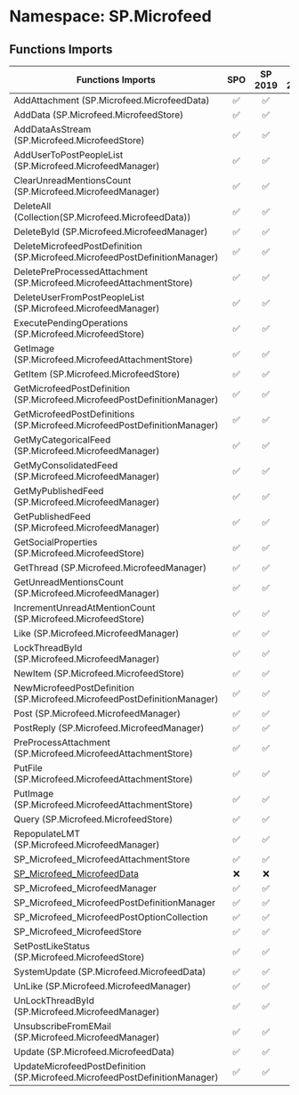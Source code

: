 # Namespace: SP.Microfeed

## Functions Imports

Functions Imports | SPO | SP 2019 | SP 2016 | SP 2013
----------|:---:|:-------:|:-------:|:-------:
AddAttachment (SP.Microfeed.MicrofeedData) | ✅ | ✅ | ✅ | ✅
AddData (SP.Microfeed.MicrofeedStore) | ✅ | ✅ | ✅ | ✅
AddDataAsStream (SP.Microfeed.MicrofeedStore) | ✅ | ✅ | ✅ | ❌
AddUserToPostPeopleList (SP.Microfeed.MicrofeedManager) | ✅ | ✅ | ✅ | ✅
ClearUnreadMentionsCount (SP.Microfeed.MicrofeedManager) | ✅ | ✅ | ✅ | ✅
DeleteAll (Collection(SP.Microfeed.MicrofeedData)) | ✅ | ✅ | ✅ | ✅
DeleteById (SP.Microfeed.MicrofeedManager) | ✅ | ✅ | ✅ | ✅
DeleteMicrofeedPostDefinition (SP.Microfeed.MicrofeedPostDefinitionManager) | ✅ | ✅ | ✅ | ✅
DeletePreProcessedAttachment (SP.Microfeed.MicrofeedAttachmentStore) | ✅ | ✅ | ✅ | ❌
DeleteUserFromPostPeopleList (SP.Microfeed.MicrofeedManager) | ✅ | ✅ | ✅ | ✅
ExecutePendingOperations (SP.Microfeed.MicrofeedStore) | ✅ | ✅ | ✅ | ✅
GetImage (SP.Microfeed.MicrofeedAttachmentStore) | ✅ | ✅ | ✅ | ✅
GetItem (SP.Microfeed.MicrofeedStore) | ✅ | ✅ | ✅ | ✅
GetMicrofeedPostDefinition (SP.Microfeed.MicrofeedPostDefinitionManager) | ✅ | ✅ | ✅ | ✅
GetMicrofeedPostDefinitions (SP.Microfeed.MicrofeedPostDefinitionManager) | ✅ | ✅ | ✅ | ✅
GetMyCategoricalFeed (SP.Microfeed.MicrofeedManager) | ✅ | ✅ | ✅ | ✅
GetMyConsolidatedFeed (SP.Microfeed.MicrofeedManager) | ✅ | ✅ | ✅ | ✅
GetMyPublishedFeed (SP.Microfeed.MicrofeedManager) | ✅ | ✅ | ✅ | ✅
GetPublishedFeed (SP.Microfeed.MicrofeedManager) | ✅ | ✅ | ✅ | ✅
GetSocialProperties (SP.Microfeed.MicrofeedStore) | ✅ | ✅ | ✅ | ✅
GetThread (SP.Microfeed.MicrofeedManager) | ✅ | ✅ | ✅ | ✅
GetUnreadMentionsCount (SP.Microfeed.MicrofeedManager) | ✅ | ✅ | ✅ | ✅
IncrementUnreadAtMentionCount (SP.Microfeed.MicrofeedStore) | ✅ | ✅ | ✅ | ✅
Like (SP.Microfeed.MicrofeedManager) | ✅ | ✅ | ✅ | ✅
LockThreadById (SP.Microfeed.MicrofeedManager) | ✅ | ✅ | ✅ | ✅
NewItem (SP.Microfeed.MicrofeedStore) | ✅ | ✅ | ✅ | ✅
NewMicrofeedPostDefinition (SP.Microfeed.MicrofeedPostDefinitionManager) | ✅ | ✅ | ✅ | ✅
Post (SP.Microfeed.MicrofeedManager) | ✅ | ✅ | ✅ | ✅
PostReply (SP.Microfeed.MicrofeedManager) | ✅ | ✅ | ✅ | ✅
PreProcessAttachment (SP.Microfeed.MicrofeedAttachmentStore) | ✅ | ✅ | ✅ | ❌
PutFile (SP.Microfeed.MicrofeedAttachmentStore) | ✅ | ✅ | ✅ | ❌
PutImage (SP.Microfeed.MicrofeedAttachmentStore) | ✅ | ✅ | ✅ | ✅
Query (SP.Microfeed.MicrofeedStore) | ✅ | ✅ | ✅ | ✅
RepopulateLMT (SP.Microfeed.MicrofeedManager) | ✅ | ✅ | ✅ | ✅
SP_Microfeed_MicrofeedAttachmentStore | ✅ | ✅ | ✅ | ✅
[SP_Microfeed_MicrofeedData](./Functions/SP_Microfeed_MicrofeedData.md) | ❌ | ❌ | ❌ | ✅
SP_Microfeed_MicrofeedManager | ✅ | ✅ | ✅ | ✅
SP_Microfeed_MicrofeedPostDefinitionManager | ✅ | ✅ | ✅ | ✅
SP_Microfeed_MicrofeedPostOptionCollection | ✅ | ✅ | ✅ | ✅
SP_Microfeed_MicrofeedStore | ✅ | ✅ | ✅ | ✅
SetPostLikeStatus (SP.Microfeed.MicrofeedStore) | ✅ | ✅ | ✅ | ✅
SystemUpdate (SP.Microfeed.MicrofeedData) | ✅ | ✅ | ✅ | ✅
UnLike (SP.Microfeed.MicrofeedManager) | ✅ | ✅ | ✅ | ✅
UnLockThreadById (SP.Microfeed.MicrofeedManager) | ✅ | ✅ | ✅ | ✅
UnsubscribeFromEMail (SP.Microfeed.MicrofeedManager) | ✅ | ✅ | ✅ | ✅
Update (SP.Microfeed.MicrofeedData) | ✅ | ✅ | ✅ | ✅
UpdateMicrofeedPostDefinition (SP.Microfeed.MicrofeedPostDefinitionManager) | ✅ | ✅ | ✅ | ✅